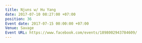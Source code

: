 ```yaml
---
title: Njuns w/ Hu Yang
date: 2017-07-10 08:27:00 +07:00
position: 36
Event date: 2017-07-15 00:00:00 +07:00
Venue: Savage
Event URL: https://www.facebook.com/events/1898002943784609/
---
```


